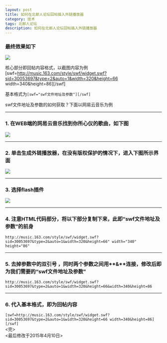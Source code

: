 ```yaml
---
layout: post
title: 如何在北邮人论坛回帖插入外链播放器
category: 技术
tags: 北邮人论坛
description: 如何在北邮人论坛回帖插入外链播放器
---
```



### 最终效果如下  
![](http://i.imgur.com/hMd4kjL.png)  

核心部分即回帖内容格式，以截图内容为例  
[swf=http://music.163.com/style/swf/widget.swf?sid=30053697&type=2&auto=1&width=320&height=66 width=340&height=86][/swf]  

基本格式为`[swf="swf文件地址及参数"][/swf]`  

swf文件地址及参数的如何获取？下面以网易云音乐为例  

---  

### 1. 在WEB端的网易云音乐找到你所心仪的歌曲，如下图
  
![](http://i.imgur.com/x5uT6xA.png)  

---  

### 2. 单击**生成外链播放器**，在没有版权保护的情况下，进入下图所示界面  

![](http://i.imgur.com/HdgWLra.png)  

---  

### 3. 选择**flash插件**  

![](http://i.imgur.com/mAPI11M.png)  

---  

### 4. 注意**HTML代码**部分，将以下部分复制下来，此即“swf文件地址及参数”的前身  

`http://music.163.com/style/swf/widget.swf?sid=30053697&type=2&auto=1&width=320&height=66" width="340" height="86"`  

---  

### 5. 去掉参数中的**双引号** ，同时两个参数之间用**&**连接，修改后即为我们需要的“swf文件地址及参数”  
 

`http://music.163.com/style/swf/widget.swf?sid=30053697&type=2&auto=1&width=320&height=66&width=340&height=86`  

---  

### 6. 代入基本格式，即为回帖内容  

`[swf=http://music.163.com/style/swf/widget.swf?sid=30053697&type=2&auto=1&width=320&height=66 width=340&height=86][/swf]`  
<完>  
<最后修改于2015年4月10日>	